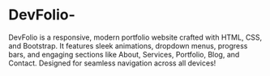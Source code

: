 # DevFolio-
DevFolio is a responsive, modern portfolio website crafted with HTML, CSS, and Bootstrap. It features sleek animations, dropdown menus, progress bars, and engaging sections like About, Services, Portfolio, Blog, and Contact. Designed for seamless navigation across all devices!
